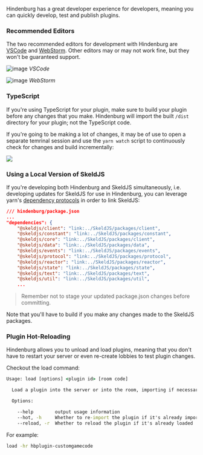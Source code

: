 Hindenburg has a great developer experience for developers, meaning you can quickly develop, test and publish plugins.

### Recommended Editors
The two recommended editors for development with Hindenburg are [VSCode](https://code.visualstudio.com/) and [WebStorm](https://www.jetbrains.com/webstorm/). Other editors may or may not work fine, but they won't be guaranteed support.

![image](https://user-images.githubusercontent.com/60631511/144727802-3adf2f70-a99d-41cd-b748-47dc791ab651.png)
_VSCode_

![image](https://user-images.githubusercontent.com/60631511/144727971-9433dcd7-4f92-4396-b789-b0707a22ed08.png)
_WebStorm_

### TypeScript
If you're using TypeScript for your plugin, make sure to build your plugin before any changes that you make. Hindenburg will import the built `/dist` directory for your plugin; not the TypeScript code.

If you're going to be making a lot of changes, it may be of use to open a separate temrinal session and use the `yarn watch` script to continuously check for changes and build incrementally:

![](https://i.imgur.com/PSd6JnS.gif)

### Using a Local Version of SkeldJS
If you're developing both Hindenburg and SkeldJS simultaneously, i.e. developing updates for SkeldJS for use in Hindenburg, you can leverage yarn's [dependency protocols](https://yarnpkg.com/features/protocols) in order to link SkeldJS:

```json
/// hindenburg/package.json
...
"dependencies": {
    "@skeldjs/client": "link:../SkeldJS/packages/client",
    "@skeldjs/constant": "link:../SkeldJS/packages/constant",
    "@skeldjs/core": "link:../SkeldJS/packages/client",
    "@skeldjs/data": "link:../SkeldJS/packages/data",
    "@skeldjs/events": "link:../SkeldJS/packages/events",
    "@skeldjs/protocol": "link:../SkeldJS/packages/protocol",
    "@skeldjs/reactor": "link:../SkeldJS/packages/reactor",
    "@skeldjs/state": "link:../SkeldJS/packages/state",
    "@skeldjs/text": "link:../SkeldJS/packages/text",
    "@skeldjs/util": "link:../SkeldJS/packages/util",
    ...
```

> Remember not to stage your updated package.json changes before committing.

Note that you'll have to build if you make any changes made to the SkeldJS packages.

### Plugin Hot-Reloading
Hindenburg allows you to unload and load plugins, meaning that you don't have to restart your server or even re-create lobbies to test plugin changes.

Checkout the load command:
```bat
Usage: load [options] <plugin id> [room code]

  Load a plugin into the server or into the room, importing if necessary, pass 'all' into 'plugin id' to load all plugins.

  Options:

    --help        output usage information
    --hot, -h     Whether to re-import the plugin if it's already imported
    --reload, -r  Whether to reload the plugin if it's already loaded
```

For example:

```sh
load -hr hbplugin-customgamecode
```
